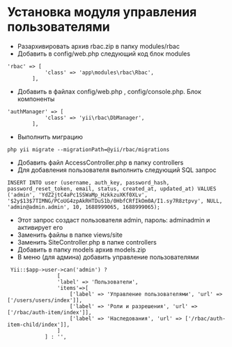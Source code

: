 # Установка модуля управления пользователями #

+  Разархивировать архив rbac.zip в папку modules/rbac
+ Добавить в config/web.php следующий код блок modules
```
'rbac' => [
            'class' => 'app\modules\rbac\Rbac',
        ],
```
+ Добавить в файлах config/web.php , config/console.php. Блок компоненты
```
'authManager' => [
            'class' => 'yii\rbac\DbManager',
        ],
```
+ Выполнить миграцию
```
php yii migrate --migrationPath=@yii/rbac/migrations
```

+ Добавить файл AccessController.php в папку controllers
+ Для добавления пользователя выполнить следующий SQL запрос 
``` 
INSERT INTO user (username, auth_key, password_hash, password_reset_token, email, status, created_at, updated_at) VALUES
('admin', 'YdZ2jtC4aPc1SSWaMp_HzkkzuXKf0XLv', '$2y$13$7TIMNG/PCoUG4zpAkRHTDuS1b/0HbfCRfIkOm0A/I1.sy7R8ztpvy', NULL, 'admin@admin.admin', 10, 1688999065, 1688999065);
```
+ Этот запрос создаст пользователя admin, пароль: adminadmin и активирует его
+ Заменить файлы в папке views/site
+ Заменить SiteController.php в папке controllers
+ Добавить в папку models архив models.zip
+  В меню (для админа) добавить управление пользователями
```
 Yii::$app->user->can('admin') ?
                [
                'label' => 'Пользователи',
                'items'=>[
                    ['label' => 'Управление пользователями', 'url' => ['/users/users/index']],
                    ['label' => 'Роли и разрешения', 'url' => ['/rbac/auth-item/index']],
                    ['label' => 'Наследования', 'url' => ['/rbac/auth-item-child/index']],
                ]
            ] : '',
```